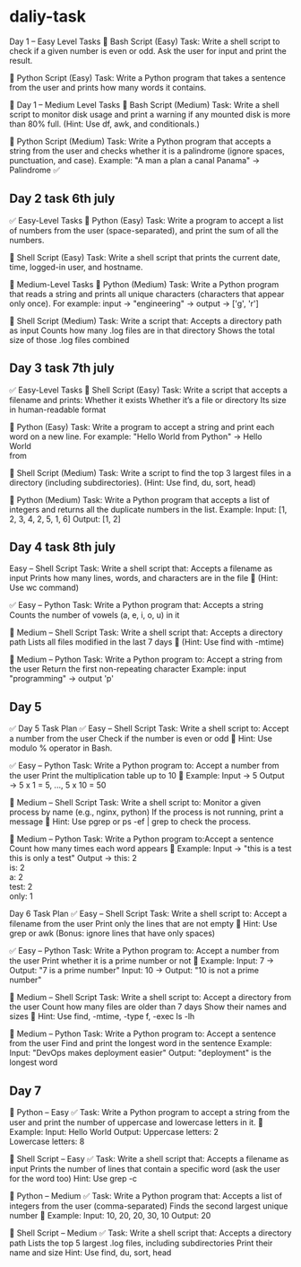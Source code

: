# daliy-task
Day 1 – Easy Level Tasks
🔹 Bash Script (Easy)
Task:
Write a shell script to check if a given number is even or odd.
Ask the user for input and print the result.

🔹 Python Script (Easy)
Task:
Write a Python program that takes a sentence from the user and prints how many words it contains.

🧠 Day 1 – Medium Level Tasks
🔸 Bash Script (Medium)
Task:
Write a shell script to monitor disk usage and print a warning if any mounted disk is more than 80% full.
(Hint: Use df, awk, and conditionals.)

🔸 Python Script (Medium)
Task:
Write a Python program that accepts a string from the user and checks whether it is a palindrome (ignore spaces, punctuation, and case).
Example: "A man a plan a canal Panama" → Palindrome ✅


## Day 2 task 6th july
✅ Easy-Level Tasks
🔹 Python (Easy)
Task:
Write a program to accept a list of numbers from the user (space-separated), and print the sum of all the numbers.

🔹 Shell Script (Easy)
Task:
Write a shell script that prints the current date, time, logged-in user, and hostname.

🧠 Medium-Level Tasks
🔸 Python (Medium)
Task:
Write a Python program that reads a string and prints all unique characters (characters that appear only once).
For example: input → "engineering" → output → ['g', 'r']

🔸 Shell Script (Medium)
Task:
Write a script that:
Accepts a directory path as input
Counts how many .log files are in that directory
Shows the total size of those .log files combined


## Day 3 task 7th july
✅ Easy-Level Tasks
🔹 Shell Script (Easy)
Task:
Write a script that accepts a filename and prints:
Whether it exists
Whether it’s a file or directory
Its size in human-readable format

🔹 Python (Easy)
Task:
Write a program to accept a string and print each word on a new line.
For example: "Hello World from Python" →
Hello  
World  
from  

🔸 Shell Script (Medium)
Task:
Write a script to find the top 3 largest files in a directory (including subdirectories).
(Hint: Use find, du, sort, head)

🔸 Python (Medium)
Task:
Write a Python program that accepts a list of integers and returns all the duplicate numbers in the list.
Example:
Input:  [1, 2, 3, 4, 2, 5, 1, 6]
Output: [1, 2]


## Day 4 task 8th july
Easy – Shell Script
Task:
Write a shell script that:
Accepts a filename as input
Prints how many lines, words, and characters are in the file
📌 (Hint: Use wc command)

✅ Easy – Python
Task:
Write a Python program that:
Accepts a string
Counts the number of vowels (a, e, i, o, u) in it

🧠 Medium – Shell Script
Task:
Write a shell script that:
Accepts a directory path
Lists all files modified in the last 7 days
📌 (Hint: Use find with -mtime)

🧠 Medium – Python
Task:
Write a Python program to:
Accept a string from the user
Return the first non-repeating character
Example: input "programming" → output 'p'

## Day 5
✅ Day 5 Task Plan
✅ Easy – Shell Script
Task:
Write a shell script to:
Accept a number from the user
Check if the number is even or odd
📌 Hint: Use modulo % operator in Bash.

✅ Easy – Python
Task:
Write a Python program to:
Accept a number from the user
Print the multiplication table up to 10
📌 Example:
Input → 5
Output → 5 x 1 = 5, ..., 5 x 10 = 50

🧠 Medium – Shell Script
Task:
Write a shell script to:
Monitor a given process by name (e.g., nginx, python)
If the process is not running, print a message
📌 Hint: Use pgrep or ps -ef | grep to check the process.

🧠 Medium – Python
Task:
Write a Python program to:Accept a sentence
Count how many times each word appears
📌 Example:
Input → "this is a test this is only a test"
Output →
this: 2  
is: 2  
a: 2  
test: 2  
only: 1



Day 6 Task Plan
✅ Easy – Shell Script
Task:
Write a shell script to:
Accept a filename from the user
Print only the lines that are not empty
📌 Hint: Use grep or awk
(Bonus: ignore lines that have only spaces)

✅ Easy – Python
Task:
Write a Python program to:
Accept a number from the user
Print whether it is a prime number or not
📌 Example:
Input: 7 → Output: "7 is a prime number"
Input: 10 → Output: "10 is not a prime number"

🧠 Medium – Shell Script
Task:
Write a shell script to:
Accept a directory from the user
Count how many files are older than 7 days
Show their names and sizes
📌 Hint: Use find, -mtime, -type f, -exec ls -lh

🧠 Medium – Python
Task:
Write a Python program to:
Accept a sentence from the user
Find and print the longest word in the sentence
Example:
Input: "DevOps makes deployment easier"
Output: "deployment" is the longest word


## Day 7 
🐍 Python – Easy
✅ Task:
Write a Python program to accept a string from the user and print the number of uppercase and lowercase letters in it.
📌 Example:
Input: Hello World
Output:
Uppercase letters: 2  
Lowercase letters: 8

🐚 Shell Script – Easy
✅ Task:
Write a shell script that:
Accepts a filename as input
Prints the number of lines that contain a specific word (ask the user for the word too)
Hint: Use grep -c

🐍 Python – Medium
✅ Task:
Write a Python program that:
Accepts a list of integers from the user (comma-separated)
Finds the second largest unique number
📌 Example:
Input: 10, 20, 20, 30, 10
Output: 20

🐚 Shell Script – Medium
✅ Task:
Write a shell script that:
Accepts a directory path
Lists the top 5 largest .log files, including subdirectories
Print their name and size
Hint: Use find, du, sort, head